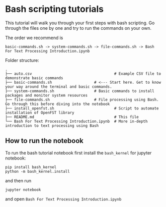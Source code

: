 # Bash scripting tutorials

This tutorial will walk you through your first steps with bash scripting.
Go through the files one by one and try to run the commands on your own.

The order we recommend is

```
basic-commands.sh -> system-commands.sh -> file-commands.sh -> Bash For Text Processing Introduction.ipynb
```

Folder structure:
```
.
├── auto.csv                                     # Example CSV file to demonstrate basic commands
├── basic-commands.sh                   # <--- Start here. Get to know your way around the terminal and basic commands.
├── system-commands.sh                  # Basic commands to install packages and monitor system resources
├── file-commands.sh                    # File processing using Bash. Go through this before diving into the notebook
├── install_openfst.sh                           # Script to automate installation of OpenFST library
├── README.md                                    # This file
└── Bash For Text Processing Introduction.ipynb  # More in-depth introduction to text processing using Bash
```

## How to run the notebook

To run the bash tutorial notebook first install the `bash_kernel` for jupyter notebook:

```
pip install bash_kernel
python -m bash_kernel.install
```

and then run

```
jupyter notebook
```

and open `Bash For Text Processing Introduction.ipynb`
